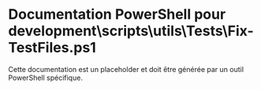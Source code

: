# Documentation PowerShell pour development\scripts\utils\Tests\Fix-TestFiles.ps1

Cette documentation est un placeholder et doit être générée par un outil PowerShell spécifique.
